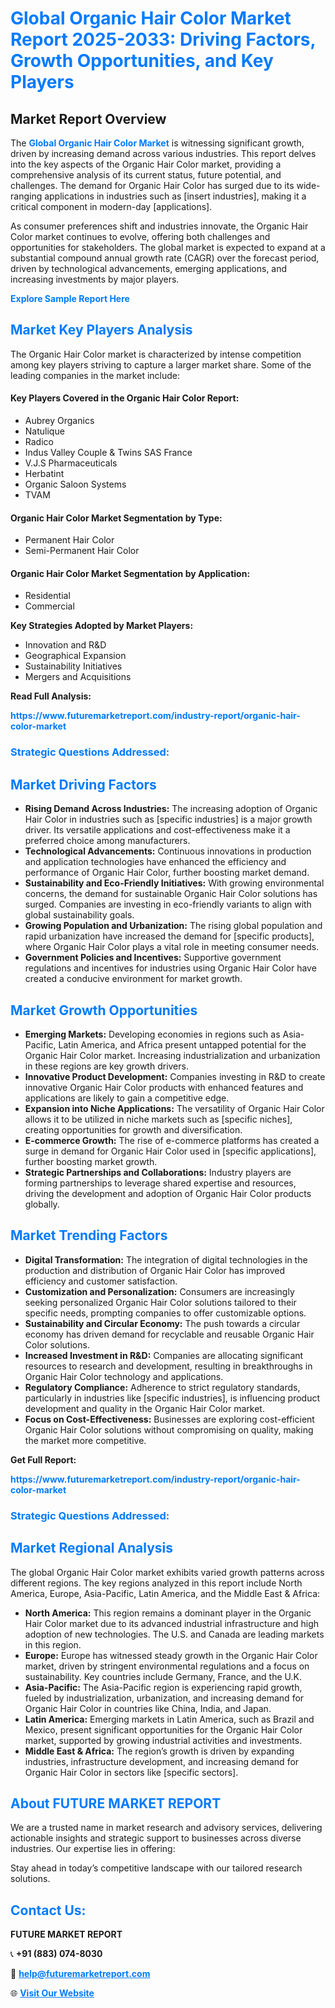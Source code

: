 <h1 style="color: #007BFF;">Global Organic Hair Color Market Report 2025-2033: Driving Factors, Growth Opportunities, and Key Players</h1>

<section id="overview">
<h2>Market Report Overview</h2>
<p>The <a href="https://www.futuremarketreport.com/industry-report/organic-hair-color-market" style="color: #007BFF; text-decoration: none;"><strong>Global Organic Hair Color Market</strong></a> is witnessing significant growth, driven by increasing demand across various industries. This report delves into the key aspects of the Organic Hair Color market, providing a comprehensive analysis of its current status, future potential, and challenges. The demand for Organic Hair Color has surged due to its wide-ranging applications in industries such as [insert industries], making it a critical component in modern-day [applications].</p>
<p>As consumer preferences shift and industries innovate, the Organic Hair Color market continues to evolve, offering both challenges and opportunities for stakeholders. The global market is expected to expand at a substantial compound annual growth rate (CAGR) over the forecast period, driven by technological advancements, emerging applications, and increasing investments by major players.</p>
</section>

<section id="overview">
<p><a href="https://www.futuremarketreport.com/request-sample/reportId=63773" style="color: #007BFF; text-decoration: none;"><strong>Explore Sample Report Here</strong></a></p>
</section>

<section id="key-players">
<h2 style="color: #007BFF;">Market Key Players Analysis</h2>
<p>The Organic Hair Color market is characterized by intense competition among key players striving to capture a larger market share. Some of the leading companies in the market include:</p>
<h4>Key Players Covered in the Organic Hair Color Report:</h4>
<ul><li>Aubrey Organics</li><li>Natulique</li><li>Radico</li><li>Indus Valley Couple &amp; Twins SAS France</li><li>V.J.S Pharmaceuticals</li><li>Herbatint</li><li>Organic Saloon Systems</li><li>TVAM</li></ul>
<h4>Organic Hair Color Market Segmentation by Type:</h4>
<ul><li>Permanent Hair Color</li><li>Semi-Permanent Hair Color</li></ul>

<h4>Organic Hair Color Market Segmentation by Application:</h4>
<ul><li>Residential</li><li>Commercial</li></ul>
<p><strong>Key Strategies Adopted by Market Players:</strong></p>
<ul>
<li>Innovation and R&D</li>
<li>Geographical Expansion</li>
<li>Sustainability Initiatives</li>
<li>Mergers and Acquisitions</li>
</ul>
</section>

<section>
<p><strong>Read Full Analysis: </strong></p><a href="https://www.futuremarketreport.com/industry-report/organic-hair-color-market" style="color: #007BFF; text-decoration: none;"><strong>https://www.futuremarketreport.com/industry-report/organic-hair-color-market</strong></a>
<h3 style="color: #007BFF;">Strategic Questions Addressed:</h3>
</section>

<section id="driving-factors">
<h2 style="color: #007BFF;">Market Driving Factors</h2>
<ul>
<li><strong>Rising Demand Across Industries:</strong> The increasing adoption of Organic Hair Color in industries such as [specific industries] is a major growth driver. Its versatile applications and cost-effectiveness make it a preferred choice among manufacturers.</li>
<li><strong>Technological Advancements:</strong> Continuous innovations in production and application technologies have enhanced the efficiency and performance of Organic Hair Color, further boosting market demand.</li>
<li><strong>Sustainability and Eco-Friendly Initiatives:</strong> With growing environmental concerns, the demand for sustainable Organic Hair Color solutions has surged. Companies are investing in eco-friendly variants to align with global sustainability goals.</li>
<li><strong>Growing Population and Urbanization:</strong> The rising global population and rapid urbanization have increased the demand for [specific products], where Organic Hair Color plays a vital role in meeting consumer needs.</li>
<li><strong>Government Policies and Incentives:</strong> Supportive government regulations and incentives for industries using Organic Hair Color have created a conducive environment for market growth.</li>
</ul>
</section>

<section id="growth-opportunities">
<h2 style="color: #007BFF;">Market Growth Opportunities</h2>
<ul>
<li><strong>Emerging Markets:</strong> Developing economies in regions such as Asia-Pacific, Latin America, and Africa present untapped potential for the Organic Hair Color market. Increasing industrialization and urbanization in these regions are key growth drivers.</li>
<li><strong>Innovative Product Development:</strong> Companies investing in R&D to create innovative Organic Hair Color products with enhanced features and applications are likely to gain a competitive edge.</li>
<li><strong>Expansion into Niche Applications:</strong> The versatility of Organic Hair Color allows it to be utilized in niche markets such as [specific niches], creating opportunities for growth and diversification.</li>
<li><strong>E-commerce Growth:</strong> The rise of e-commerce platforms has created a surge in demand for Organic Hair Color used in [specific applications], further boosting market growth.</li>
<li><strong>Strategic Partnerships and Collaborations:</strong> Industry players are forming partnerships to leverage shared expertise and resources, driving the development and adoption of Organic Hair Color products globally.</li>
</ul>
</section>

<section id="trending-factors">
<h2 style="color: #007BFF;">Market Trending Factors</h2>
<ul>
<li><strong>Digital Transformation:</strong> The integration of digital technologies in the production and distribution of Organic Hair Color has improved efficiency and customer satisfaction.</li>
<li><strong>Customization and Personalization:</strong> Consumers are increasingly seeking personalized Organic Hair Color solutions tailored to their specific needs, prompting companies to offer customizable options.</li>
<li><strong>Sustainability and Circular Economy:</strong> The push towards a circular economy has driven demand for recyclable and reusable Organic Hair Color solutions.</li>
<li><strong>Increased Investment in R&D:</strong> Companies are allocating significant resources to research and development, resulting in breakthroughs in Organic Hair Color technology and applications.</li>
<li><strong>Regulatory Compliance:</strong> Adherence to strict regulatory standards, particularly in industries like [specific industries], is influencing product development and quality in the Organic Hair Color market.</li>
<li><strong>Focus on Cost-Effectiveness:</strong> Businesses are exploring cost-efficient Organic Hair Color solutions without compromising on quality, making the market more competitive.</li>
</ul>
</section>

<section>
<p><strong>Get Full Report: </strong></p><a href="https://www.futuremarketreport.com/industry-report/organic-hair-color-market" style="color: #007BFF; text-decoration: none;"><strong>https://www.futuremarketreport.com/industry-report/organic-hair-color-market</strong></a>
<h3 style="color: #007BFF;">Strategic Questions Addressed:</h3>
</section>


<section id="regional-analysis">
<h2 style="color: #007BFF;">Market Regional Analysis</h2>
<p>The global Organic Hair Color market exhibits varied growth patterns across different regions. The key regions analyzed in this report include North America, Europe, Asia-Pacific, Latin America, and the Middle East & Africa:</p>
<ul>
<li><strong>North America:</strong> This region remains a dominant player in the Organic Hair Color market due to its advanced industrial infrastructure and high adoption of new technologies. The U.S. and Canada are leading markets in this region.</li>
<li><strong>Europe:</strong> Europe has witnessed steady growth in the Organic Hair Color market, driven by stringent environmental regulations and a focus on sustainability. Key countries include Germany, France, and the U.K.</li>
<li><strong>Asia-Pacific:</strong> The Asia-Pacific region is experiencing rapid growth, fueled by industrialization, urbanization, and increasing demand for Organic Hair Color in countries like China, India, and Japan.</li>
<li><strong>Latin America:</strong> Emerging markets in Latin America, such as Brazil and Mexico, present significant opportunities for the Organic Hair Color market, supported by growing industrial activities and investments.</li>
<li><strong>Middle East & Africa:</strong> The region’s growth is driven by expanding industries, infrastructure development, and increasing demand for Organic Hair Color in sectors like [specific sectors].</li>
</ul>
</section>

<footer>
<h2 style="color: #007BFF;">About FUTURE MARKET REPORT</h2>
<p>We are a trusted name in market research and advisory services, delivering actionable insights and strategic support to businesses across diverse industries. Our expertise lies in offering:</p>

<p>Stay ahead in today’s competitive landscape with our tailored research solutions.</p>

<h2 style="color: #007BFF;">Contact Us:</h2>
<p><strong>FUTURE MARKET REPORT</strong></p>
<p>📞 <strong>+91 (883) 074-8030</strong></p>
<p>📧 <strong><a href="mailto:help@futuremarketreport.com" style="color: #007BFF;">help@futuremarketreport.com</a></strong></p>
<p>🌐 <strong><a href="https://www.futuremarketreport.com/" style="color: #007BFF;">Visit Our Website</a></strong></p>
</footer>